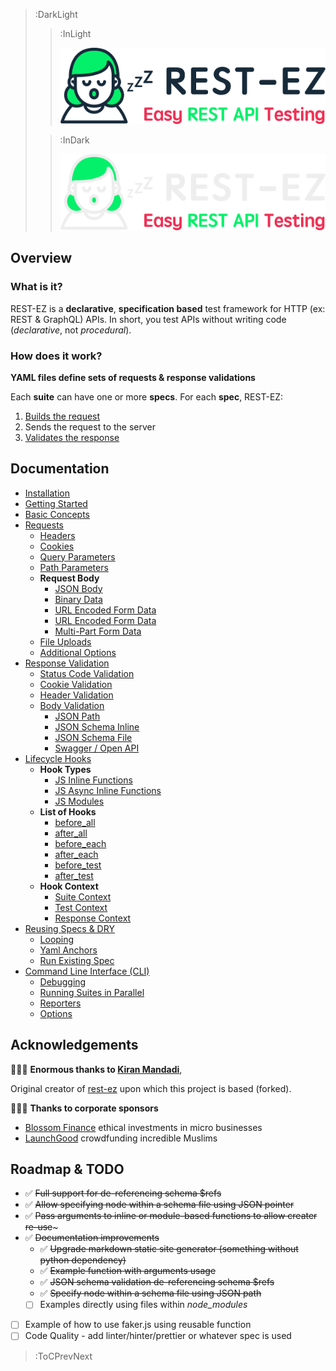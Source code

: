 > :DarkLight
> > :InLight
> >
> > ![REST-EZ](./docs/images/logo.png "REST-EZ Logo")
>
> > :InDark
> >
> > ![REST-EZ](./docs/images/logo-dark.png "REST-EZ Logo Dark")

## Overview

### What is it?

REST-EZ is a **declarative**, **specification based** test framework for HTTP (ex: REST & GraphQL) APIs. In short, you test APIs without writing code (_declarative_, not _procedural_).

### How does it work?

**YAML files define sets of requests & response validations**

Each **suite** can have one or more **specs**. For each **spec**, REST-EZ:

1. [Builds the request](/docs/request/request-basics)
2. Sends the request to the server
3. [Validates the response](/docs/response-validation/overview)

## Documentation

- [Installation](/docs/getting-started/installation)
- [Getting Started](/docs/getting-started/rest-api)
- [Basic Concepts](/docs/basics/overview)
- [Requests](/docs/request/request-basics)
    - [Headers](/docs/request/headers)
    - [Cookies](/docs/request/cookies)
    - [Query Parameters](/docs/request/query-parameters)
    - [Path Parameters](/docs/request/query-parameters)
    - **Request Body**
        - [JSON Body](/docs/request/payload-body/json-body)
        - [Binary Data](/docs/request/payload-body/binary-data)
        - [URL Encoded Form Data](/docs/request/payload-body/url-encoded-form-data)
        - [URL Encoded Form Data](/docs/request/payload-body/url-encoded-form-data)
        - [Multi-Part Form Data](/docs/request/payload-body/multi-part-form-data)
    - [File Uploads](/docs/request/file-uploads)
    - [Additional Options](/docs/request/additional-options)
- [Response Validation](/docs/response-validation/overview)
    - [Status Code Validation](/docs/response-validation/status-code)
    - [Cookie Validation](/docs/response-validation/cookies)
    - [Header Validation](/docs/response-validation/headers)
    - [Body Validation](/docs/response-balidation/body/overview)
        - [JSON Path](/docs/response-validation/body/json-path)
        - [JSON Schema Inline](/docs/response-validation/body/json-schema-inline)
        - [JSON Schema File](/docs/response-validation/body/json-schema-file)
        - [Swagger / Open API](/docs/response-validation/body/swagger-open-api)
- [Lifecycle Hooks](/docs/hooks/overview)
    - **Hook Types**
        - [JS Inline Functions](/docs/hooks/types#js-synchronous-functions)
        - [JS Async Inline Functions](/docs/hooks/types#js-async-functions)
        - [JS Modules](/docs/hooks/types#js-from-external-files)
    - **List of Hooks**
        - [before_all](/docs/hooks/list#before_all)
        - [after_all](/docs/hooks/list#after_all)
        - [before_each](/docs/hooks/list#before_each)
        - [after_each](/docs/hooks/list#after_each)
        - [before_test](/docs/hooks/list#before_test)
        - [after_test](/docs/hooks/list#after_test)
    - **Hook Context**
        - [Suite Context](/docs/hooks/context#suite)
        - [Test Context](/docs/hooks/context#test)
        - [Response Context](/docs/hooks/context#response)
- [Reusing Specs & DRY](/docs/reusing-specs/overview)
    - [Looping](/docs/reusing-specs/looping)
    - [Yaml Anchors](/docs/reusing-specs/yaml-anchors)
    - [Run Existing Spec](/docs/reusing-specs/run-spec-in-js)
- [Command Line Interface (CLI)](/docs/cli)
    - [Debugging](/docs/cli#debugging)
    - [Running Suites in Parallel](/docs/cli#running-suites-parallel)
    - [Reporters](/docs/cli#reporters)
    - [Options](/docs/cli#options)

## Acknowledgements

👏👏👏 **Enormous thanks to [Kiran Mandadi](https://github.com/kiranz)**,

Original creator of [rest-ez](https://kiranz.github.io/rest-ez/) upon which this project is based (forked).

👏👏👏 **Thanks to corporate sponsors**

- [Blossom Finance](https://blossomfinance.com/) ethical investments in micro businesses
- [LaunchGood](https://www.launchgood.com/) crowdfunding incredible Muslims

## Roadmap & TODO

- ✅ ~~Full support for de-referencing schema $refs~~
- ✅ ~~Allow specifying node within a schema file using JSON pointer~~
- ✅ ~~Pass arguments to inline or module-based functions to allow creater re-use~~~
- ✅ ~~Documentation improvements~~
    - ✅ ~~Upgrade markdown static site generator (something without python dependency)~~
    - ✅ ~~Example function with arguments usage~~
    - ✅ ~~JSON schema validation de-referencing schema $refs~~
    - ✅ ~~Specify node within a schema file using JSON path~~
    - [ ] Examples directly using files within _node\_modules_
- [ ] Example of how to use faker.js using reusable function
- [ ] Code Quality - add linter/hinter/prettier or whatever spec is used

> :ToCPrevNext
